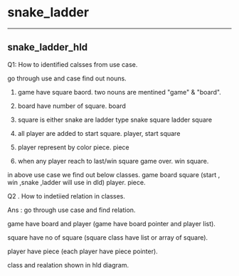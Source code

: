# snake_ladder
------------------
snake_ladder_hld
------------------
Q1:  How to identified calsses from use case.

go through use and case find out nouns.
1. game have square baord.
two nouns are mentined "game" & "board".

2. board have number of square.
 board
3. square is either snake are ladder type
   snake square  ladder square
4. all player are added to start square.
   player, start square
5.  player represent by color piece.
   piece
5. when any player reach to last/win square game over.
  win square.

in above use case we find out below classes.
game
board
square  (start , win ,snake ,ladder will use in dld)
player.
piece.

Q2 . How to indetiied relation in classes.

Ans : go through use case and find relation.

game have board and player (game have board pointer and player list).


square have no of square (square class have list or array of square).

player have piece (each player have piece pointer).

class and realation shown in hld diagram.



